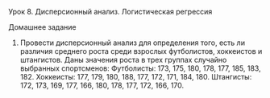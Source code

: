 Урок 8. Дисперсионный анализ. Логистическая регрессия

Домашнее задание
1. Провести дисперсионный анализ для определения того, есть ли различия среднего роста среди взрослых футболистов, хоккеистов и штангистов. Даны значения роста в трех группах случайно выбранных спортсменов: Футболисты: 173, 175, 180, 178, 177, 185, 183, 182. Хоккеисты: 177, 179, 180, 188, 177, 172, 171, 184, 180. Штангисты: 172, 173, 169, 177, 166, 180, 178, 177, 172, 166, 170.
